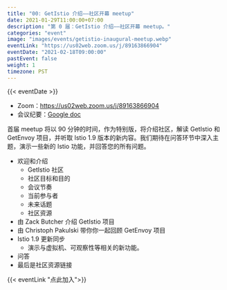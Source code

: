 ```yaml
---
title: "00: GetIstio 介绍——社区开幕 meetup"
date: 2021-01-29T11:00:00+07:00
description: "第 0 届：GetIstio 介绍——社区开幕 meetup。"
categories: "event"
image: "images/events/getistio-inaugural-meetup.webp"
eventLink: "https://us02web.zoom.us/j/89163866904"
eventDate: "2021-02-18T09:00:00"
pastEvent: false
weight: 1
timezone: PST
---
```


{{< eventDate >}}

- Zoom：<https://us02web.zoom.us/j/89163866904>
- 会议纪要：[Google doc](https://docs.google.com/document/d/1jgcnuefeFlFEVtfeSVmTOxuUvI7KPznFN5zR9hzrjew/edit?usp=sharing)

首届 meetup 将以 90 分钟的时间，作为特别版，将介绍社区，解读 GetIstio 和 GetEnvoy 项目，并听取 Istio 1.9 版本的新内容。我们期待在问答环节中深入主题，演示一些新的 Istio 功能，并回答您的所有问题。

- 欢迎和介绍
    - GetIstio 社区
    - 社区目标和目的
    - 会议节奏
    - 当前参与者
    - 未来话题
    - 社区资源
- 由 Zack Butcher 介绍 GetIstio 项目
- 由 Christoph Pakulski 带你你一起回顾 GetEnvoy 项目
- Istio 1.9 更新同步
    - 演示与虚拟机、可观察性等相关的新功能。
- 问答
- 最后是社区资源链接

{{< eventLink "点此加入">}}

